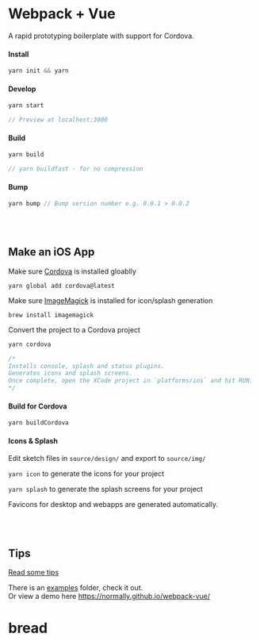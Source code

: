 # Webpack + Vue 

A rapid prototyping boilerplate with support for Cordova.

#### Install

```js
yarn init && yarn
```

#### Develop

```js
yarn start

// Preview at localhost:3000
```

#### Build

```js
yarn build

// yarn buildfast - for no compression
```

#### Bump

```js
yarn bump // Bump version number e.g. 0.0.1 > 0.0.2
```

<br/><br/>
## Make an iOS App

Make sure [Cordova](https://cordova.apache.org/) is installed gloablly

```
yarn global add cordova@latest
```

Make sure [ImageMagick](https://github.com/ImageMagick/ImageMagick/blob/master/Install-mac.txt) is installed for icon/splash generation

```
brew install imagemagick
```

Convert the project to a Cordova project

```js
yarn cordova

/*
Installs console, splash and status plugins. 
Generates icons and splash screens.
Once complete, open the XCode project in `platforms/ios` and hit RUN.
*/
```

#### Build for Cordova

```js
yarn buildCordova
```

#### Icons & Splash

Edit sketch files in `source/design/` and export to `source/img/`

`yarn icon` to generate the icons for your project

`yarn splash` to generate the splash screens for your project

Favicons for desktop and webapps are generated automatically.


<br/><br/>

## Tips

[Read some tips](docs/TIPS.markdown)

There is an [examples](source/examples) folder, check it out.<br/>
Or view a demo here https://normally.github.io/webpack-vue/ 

# bread
